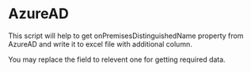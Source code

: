 # AzureAD

This script will help to get onPremisesDistinguishedName property from AzureAD and write it to excel file with additional column.

You may replace the field to relevent one for getting required data.

